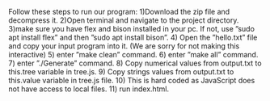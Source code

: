 Follow these steps to run our program:
1)Download the zip file and decompress it.
2)Open terminal and navigate to the project directory.
3)make sure you have flex and bison installed in your pc. If not, use ”sudo apt install flex” and then ”sudo apt install bison”.
4) Open the ”hello.txt” file and copy your input program into it. (We are sorry for not making this interactive)
5) enter ”make clean” command.
6) enter ”make all” command.
7) enter ”./Generate” command.
8) Copy numerical values from output.txt to this.tree variable in tree.js.
9) Copy strings values from output.txt to this.value variable in tree.js file.
10) This is hard coded as JavaScript does not have access to local files.
11) run index.html.
